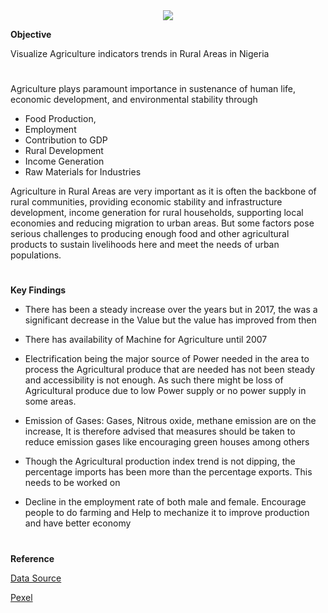 <div align=center><img src='https://images.pexels.com/photos/2131784/pexels-photo-2131784.jpeg?auto=compress&cs=tinysrgb&w=1260&h=750&dpr=2'></div>


**Objective**

Visualize Agriculture indicators trends in Rural Areas in Nigeria 



#

Agriculture plays paramount importance in sustenance of human life, economic development, and environmental stability through 
- Food Production,
- Employment
- Contribution to GDP
- Rural Development
- Income Generation
- Raw Materials for Industries

Agriculture in Rural Areas are very important as it is often the backbone of rural communities, providing economic stability and infrastructure development, income generation for rural households, supporting local economies and reducing migration to urban areas. But some factors pose serious challenges to producing enough food and other agricultural products to sustain livelihoods here and meet the needs of urban populations.

#


**Key Findings**
- There has been a steady increase over the years but in 2017, the was a significant decrease in the Value but the value has improved from then

- There has availability of Machine for Agriculture until 2007 

- Electrification being the major source of Power needed in the area to process the Agricultural produce that are needed has not been steady and accessibility is not enough. As such there might be loss of Agricultural produce due to low Power supply or no power supply in some areas.

- Emission of Gases: 
Gases, Nitrous oxide, methane emission are on the increase, It is therefore advised that measures should be taken to reduce emission gases like encouraging green houses among others 

- Though the Agricultural production index trend is not dipping, the percentage imports has been more than the percentage exports. This needs to be worked on

- Decline in the employment rate of both male and female. Encourage people to do farming and Help to mechanize it to improve production and have  better economy 

#

**Reference**

[Data Source](https://data.humdata.org/dataset/world-bank-agriculture-and-rural-development-indicators-for-nigeria)

[Pexel](https://www.pexels.com/photo/selective-focus-photography-of-wheat-field-265216/)